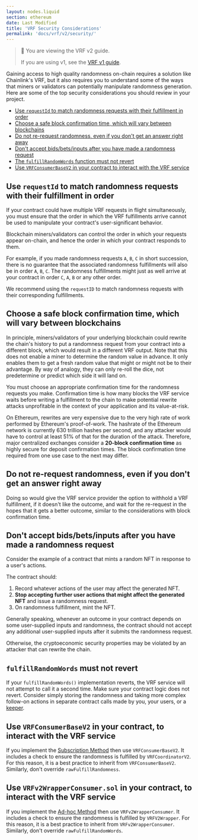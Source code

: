 ```yaml
---
layout: nodes.liquid
section: ethereum
date: Last Modified
title: 'VRF Security Considerations'
permalink: 'docs/vrf/v2/security/'
---
```


> 📘 You are viewing the VRF v2 guide.
>
> If you are using v1, see the [VRF v1 guide](/docs/chainlink-vrf/v1/).

Gaining access to high quality randomness on-chain requires a solution like Chainlink's VRF, but it also requires you to understand some of the ways that miners or validators can potentially manipulate randomness generation. Here are some of the top security considerations you should review in your project.

- [Use `requestId` to match randomness requests with their fulfillment in order](#use-requestid-to-match-randomness-requests-with-their-fulfillment-in-order)
- [Choose a safe block confirmation time, which will vary between blockchains](#choose-a-safe-block-confirmation-time-which-will-vary-between-blockchains)
- [Do not re-request randomness, even if you don't get an answer right away](#do-not-re-request-randomness-even-if-you-dont-get-an-answer-right-away)
- [Don't accept bids/bets/inputs after you have made a randomness request](#dont-accept-bidsbetsinputs-after-you-have-made-a-randomness-request)
- [The `fulfillRandomWords` function must not revert](#fulfillrandomwords-must-not-revert)
- [Use `VRFConsumerBaseV2` in your contract to interact with the VRF service](#use-vrfconsumerbasev2-in-your-contract-to-interact-with-the-vrf-service)

## Use `requestId` to match randomness requests with their fulfillment in order

If your contract could have multiple VRF requests in flight simultaneously, you must ensure that the order in which the VRF fulfillments arrive cannot be used to manipulate your contract's user-significant behavior.

Blockchain miners/validators can control the order in which your requests appear on-chain, and hence the order in which your contract responds to them.

For example, if you made randomness requests `A`, `B`, `C` in short succession, there is no guarantee that the associated randomness fulfillments will also be in order `A`, `B`, `C`. The randomness fulfillments might just as well arrive at your contract in order `C`, `A`, `B` or any other order.

We recommend using the `requestID` to match randomness requests with their corresponding fulfillments.

## Choose a safe block confirmation time, which will vary between blockchains

In principle, miners/validators of your underlying blockchain could rewrite the chain's history to put a randomness request from your contract into a different block, which would result in a different VRF output. Note that this does not enable a miner to determine the random value in advance. It only enables them to get a fresh random value that might or might not be to their advantage. By way of analogy, they can only re-roll the dice, not predetermine or predict which side it will land on.

You must choose an appropriate confirmation time for the randomness requests you make. Confirmation time is how many blocks the VRF service waits before writing a fulfillment to the chain to make potential rewrite attacks unprofitable in the context of your application and its value-at-risk.

On Ethereum, rewrites are very expensive due to the very high rate of work performed by Ethereum's proof-of-work. The hashrate of the Ethereum network is currently 630 trillion hashes per second, and any attacker would have to control at least 51% of that for the duration of the attack. Therefore, major centralized exchanges consider a **20-block confirmation time** as highly secure for deposit confirmation times. The block confirmation time required from one use case to the next may differ.

<!-- TODO: Remove comment for Polygon and BSC

On proof-of-stake blockchains such as BSC and Polygon, what block confirmation time is considered secure depends on the specifics of their consensus mechanism and whether you're willing to trust any underlying assumptions of partial honesty of validators.

For further details, take a look at the consensus documentation for the chain you want to use:
- [Ethereum Consensus Mechanisms](https://ethereum.org/en/developers/docs/consensus-mechanisms/)
- [Binance Consensus Docs](https://docs.binance.org/smart-chain/guides/concepts/consensus.html)
- [Polygon Consensus Docs](https://docs.polygon.technology/docs/contribute/bor/consensus/)

Understanding the blockchains you build your application on is very important. You should take time to understand [chain reorganization](https://blog.ethereum.org/2015/08/08/chain-reorganisation-depth-expectations/) which will also result in a different VRF output, which could be exploited.

-->

## Do not re-request randomness, even if you don't get an answer right away

Doing so would give the VRF service provider the option to withhold a VRF fulfillment, if it doesn't like the outcome, and wait for the re-request in the hopes that it gets a better outcome, similar to the considerations with block confirmation time.

## Don't accept bids/bets/inputs after you have made a randomness request

Consider the example of a contract that mints a random NFT in response to a user's actions.

The contract should:

1. Record whatever actions of the user may affect the generated NFT.
1. **Stop accepting further user actions that might affect the generated NFT** and issue a randomness request.
1. On randomness fulfillment, mint the NFT.

Generally speaking, whenever an outcome in your contract depends on some user-supplied inputs and randomness, the contract should not accept any additional user-supplied inputs after it submits the randomness request.

Otherwise, the cryptoeconomic security properties may be violated by an attacker that can rewrite the chain.

## `fulfillRandomWords` must not revert

If your `fulfillRandomWords()` implementation reverts, the VRF service will not attempt to call it a second time. Make sure your contract logic does not revert. Consider simply storing the randomness and taking more complex follow-on actions in separate contract calls made by you, your users, or a [keeper](/docs/chainlink-keepers/introduction/).

## Use `VRFConsumerBaseV2` in your contract, to interact with the VRF service

If you implement the [Subscription Method](/docs/vrf/v2/subscription/) then use `VRFConsumerBaseV2`. It includes a check to ensure the randomness is fulfilled by `VRFCoordinatorV2`. For this reason, it is a best practice to inherit from `VRFConsumerBaseV2`. Similarly, don't override `rawFulfillRandomness`.

## Use `VRFv2WrapperConsumer.sol` in your contract, to interact with the VRF service

If you implement the [Ad-hoc Method](/docs/vrf/v2/ad-hoc/) then use `VRFv2WrapperConsumer`. It includes a check to ensure the randomness is fulfilled by `VRFV2Wrapper`. For this reason, it is a best practice to inherit from `VRFv2WrapperConsumer`. Similarly, don't override `rawFulfillRandomWords`.
